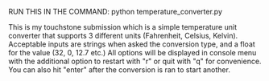 RUN THIS IN THE COMMAND: python temperature_converter.py

This is my touchstone submission which is a simple temperature unit converter that supports 3 different units (Fahrenheit, Celsius, Kelvin). Acceptable inputs are strings when asked the conversion type, and a float for the value (32, 0, 12.7 etc.) All options will be displayed in console menu with the additional
option to restart with "r" or quit with "q" for convenience. You can also hit "enter" after the conversion is ran to start another.
